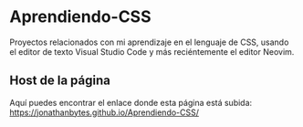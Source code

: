 # Aprendiendo-CSS
Proyectos relacionados con mi aprendizaje en el lenguaje de CSS, usando el editor de texto Visual Studio Code y más reciéntemente el editor Neovim.

## Host de la página
Aquí puedes encontrar el enlace donde esta página está subida:
https://jonathanbytes.github.io/Aprendiendo-CSS/
